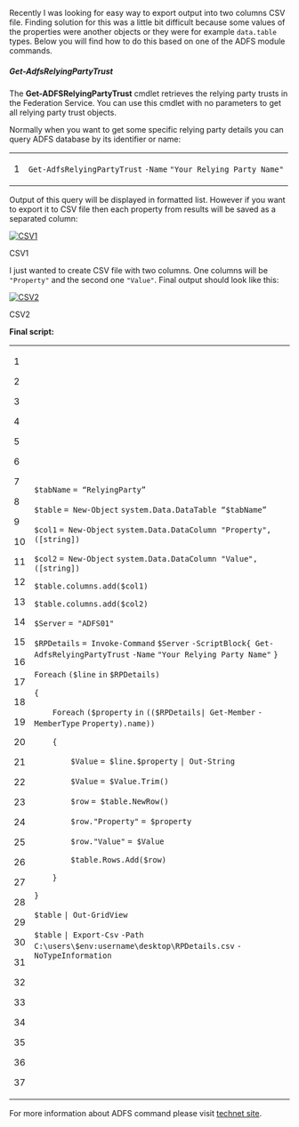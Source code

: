 Recently I was looking for easy way to export output into two columns CSV file. Finding solution for this was a little bit difficult because some values of the properties were another objects or they were for example `data.table` types. Below you will find how to do this based on one of the ADFS module commands.

##### Get-AdfsRelyingPartyTrust

The **Get-ADFSRelyingPartyTrust** cmdlet retrieves the relying party trusts in the Federation Service. You can use this cmdlet with no parameters to get all relying party trust objects.

Normally when you want to get some specific relying party details you can query ADFS database by its identifier or name:

<table><tbody><tr><td><p>1</p></td><td><div><p><code>Get-AdfsRelyingPartyTrust</code> <code>-Name</code> <code>"Your Relying Party Name"</code></p></div></td></tr></tbody></table>

Output of this query will be displayed in formatted list. However if you want to export it to CSV file then each property from results will be saved as a separated column:

[![CSV1](Export%20command%20output%20into%20two%20columns%20CSV%20file%20-%20Powershellbros.com/CSV1.png)](https://i2.wp.com/www.powershellbros.com/wp-content/uploads/2017/11/CSV1.png)

CSV1

I just wanted to create CSV file with two columns. One columns will be `"Property"` and the second one `"Value"`. Final output should look like this:

[![CSV2](Export%20command%20output%20into%20two%20columns%20CSV%20file%20-%20Powershellbros.com/CSV2.png)](https://i1.wp.com/www.powershellbros.com/wp-content/uploads/2017/12/CSV2.png)

CSV2

**Final script:**

<table><tbody><tr><td><p>1</p><p>2</p><p>3</p><p>4</p><p>5</p><p>6</p><p>7</p><p>8</p><p>9</p><p>10</p><p>11</p><p>12</p><p>13</p><p>14</p><p>15</p><p>16</p><p>17</p><p>18</p><p>19</p><p>20</p><p>21</p><p>22</p><p>23</p><p>24</p><p>25</p><p>26</p><p>27</p><p>28</p><p>29</p><p>30</p><p>31</p><p>32</p><p>33</p><p>34</p><p>35</p><p>36</p><p>37</p></td><td><div><p><code>$tabName</code> <code>= “RelyingParty”</code></p><p><code>$table</code> <code>= </code><code>New-Object</code> <code>system.Data.DataTable “</code><code>$tabName</code><code>”</code></p><p><code>$col1</code> <code>= </code><code>New-Object</code> <code>system.Data.DataColumn </code><code>"Property"</code><code>,(</code><code>[string]</code><code>)</code></p><p><code>$col2</code> <code>= </code><code>New-Object</code> <code>system.Data.DataColumn </code><code>"Value"</code><code>,(</code><code>[string]</code><code>)</code></p><p><code>$table</code><code>.columns.add(</code><code>$col1</code><code>)</code></p><p><code>$table</code><code>.columns.add(</code><code>$col2</code><code>)</code></p><p><code>$Server</code> <code>= </code><code>"ADFS01"</code></p><p><code>$RPDetails</code> <code>= </code><code>Invoke-Command</code> <code>$Server</code> <code>-ScriptBlock</code><code>{ </code><code>Get-AdfsRelyingPartyTrust</code> <code>-Name</code> <code>"Your Relying Party Name"</code> <code>}</code></p><p><code>Foreach</code> <code>(</code><code>$line</code> <code>in</code> <code>$RPDetails</code><code>)</code></p><p><code>{</code></p><p><code>&nbsp;&nbsp;&nbsp;&nbsp;</code><code>Foreach</code> <code>(</code><code>$property</code> <code>in</code> <code>((</code><code>$RPDetails</code><code>| </code><code>Get-Member</code> <code>-MemberType</code> <code>Property).name))</code></p><p><code>&nbsp;&nbsp;&nbsp;&nbsp;</code><code>{</code></p><p><code>&nbsp;&nbsp;&nbsp;&nbsp;&nbsp;&nbsp;&nbsp;&nbsp;</code><code>$Value</code> <code>= </code><code>$line</code><code>.</code><code>$property</code> <code>| </code><code>Out-String</code></p><p><code>&nbsp;&nbsp;&nbsp;&nbsp;&nbsp;&nbsp;&nbsp;&nbsp;</code><code>$Value</code> <code>= </code><code>$Value</code><code>.Trim()</code></p><p><code>&nbsp;&nbsp;&nbsp;&nbsp;&nbsp;&nbsp;&nbsp;&nbsp;</code><code>$row</code> <code>= </code><code>$table</code><code>.NewRow()</code></p><p><code>&nbsp;&nbsp;&nbsp;&nbsp;&nbsp;&nbsp;&nbsp;&nbsp;</code><code>$row</code><code>.</code><code>"Property"</code> <code>= </code><code>$property</code></p><p><code>&nbsp;&nbsp;&nbsp;&nbsp;&nbsp;&nbsp;&nbsp;&nbsp;</code><code>$row</code><code>.</code><code>"Value"</code> <code>= </code><code>$Value</code></p><p><code>&nbsp;&nbsp;&nbsp;&nbsp;&nbsp;&nbsp;&nbsp;&nbsp;</code><code>$table</code><code>.Rows.Add(</code><code>$row</code><code>)</code></p><p><code>&nbsp;&nbsp;&nbsp;&nbsp;</code><code>}</code></p><p><code>}</code></p><p><code>$table</code> <code>| </code><code>Out-GridView</code></p><p><code>$table</code> <code>| </code><code>Export-Csv</code> <code>-Path</code> <code>C:\users\</code><code>$env:username</code><code>\desktop\RPDetails.csv</code> <code>-NoTypeInformation</code></p></div></td></tr></tbody></table>

For more information about ADFS command please visit [technet site](https://technet.microsoft.com/pl-pl/library/ee892326.aspx).